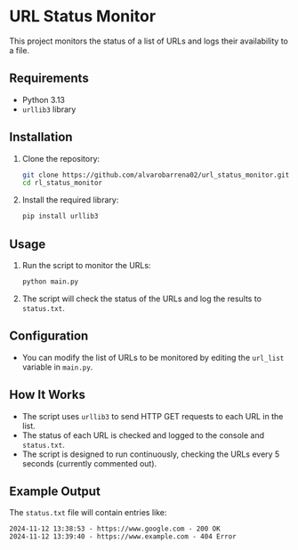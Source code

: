 # URL Status Monitor

This project monitors the status of a list of URLs and logs their availability to a file.

## Requirements

- Python 3.13
- `urllib3` library

## Installation

1. Clone the repository:
    ```sh
    git clone https://github.com/alvarobarrena02/url_status_monitor.git
    cd rl_status_monitor
    ```

2. Install the required library:
    ```sh
    pip install urllib3
    ```

## Usage

1. Run the script to monitor the URLs:
    ```sh
    python main.py
    ```

2. The script will check the status of the URLs and log the results to `status.txt`.

## Configuration

- You can modify the list of URLs to be monitored by editing the `url_list` variable in `main.py`.

## How It Works

- The script uses `urllib3` to send HTTP GET requests to each URL in the list.
- The status of each URL is checked and logged to the console and `status.txt`.
- The script is designed to run continuously, checking the URLs every 5 seconds (currently commented out).

## Example Output

The `status.txt` file will contain entries like:
```
2024-11-12 13:38:53 - https://www.google.com - 200 OK
2024-11-12 13:39:40 - https://www.example.com - 404 Error
```